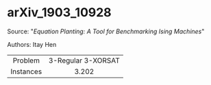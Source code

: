 # arXiv_1903_10928

Source: "_Equation Planting: A Tool for Benchmarking Ising Machines_"

Authors: Itay Hen

|           |                    |
| :-------: | :----------------: |
|  Problem  | 3-Regular 3-XORSAT |
| Instances |       3.202        |

